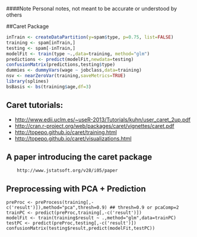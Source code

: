 ####Note
Personal notes, not meant to be accurate or understood by others

##Caret Package

```r
inTrain <- createDataPartition(y=spam$type, p=0.75, list=FALSE)
training <- spam[inTrain,]
testing <- spam[-inTrain,]
modelFit <- train(type ~.,data=training, method="glm")
predictions <- predict(modelFit,newdata=testing)
confusionMatrix(predictions,testing$type)
dummies <- dummyVars(wage ~ jobclass,data=training)
nsv <- nearZeroVar(training,saveMetrics=TRUE)
library(splines)
bsBasis <- bs(training$age,df=3) 
```
## Caret tutorials:
 * http://www.edii.uclm.es/~useR-2013/Tutorials/kuhn/user_caret_2up.pdf
 * http://cran.r-project.org/web/packages/caret/vignettes/caret.pdf
 * http://topepo.github.io/caret/training.html
 * http://topepo.github.io/caret/visualizations.html
 
## A paper introducing the caret package
        http://www.jstatsoft.org/v28/i05/paper

## Preprocessing with PCA + Prediction
```
preProc <- preProcess(training[,-c('result')]),method="pca",thresh=0.9) ## thresh=0.9 or pcaComp=2
trainPC <- predict(preProc,training[,-c('result')])
modelFit <- train(training$result ~ .,method="glm",data=trainPC)
testPC <- predict(preProc,testing[,-c('result')])
confusionMatrix(testing$result,predict(modelFit,testPC))
```
